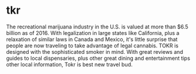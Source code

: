 # tkr

The recreational marijuana industry in the U.S. is valued at more than $6.5 billion as of 2016. With legalization in large states like California, plus a relaxation of similar laws in Canada and Mexico, it's little surprise that people are now traveling to take advantage of legal cannabis. TOKR is designed with the sophisticated smoker in mind. With great reviews and guides to local dispensaries, plus other great dining and entertainment tips other local information, Tokr is best new travel bud.
